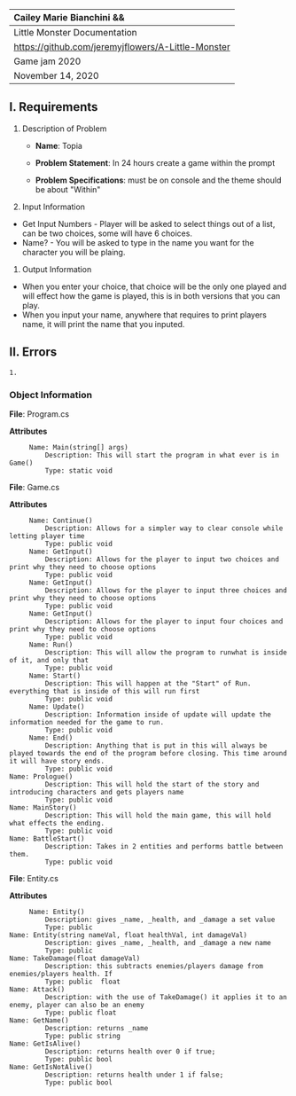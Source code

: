 | Cailey Marie Bianchini && |
| :---          	|
| Little Monster Documentation |
| https://github.com/jeremyjflowers/A-Little-Monster |
| Game jam 2020 |
|November 14, 2020|

## I. Requirements

1. Description of Problem

	- **Name**: Topia

	- **Problem Statement**: In 24 hours create a game within the prompt
	
	- **Problem Specifications**:  must be on console and the theme should be about "Within"
    

2. Input Information
- Get Input Numbers - Player will be asked to select things out of a list, can be two choices, some will have 6 choices.
- Name? - You will be asked to type in the name you want for the character you will be plaing.

1.  Output Information
- When you enter your choice, that choice will be the only one played and will effect how the game is played, this is in both versions that you can play.
- When you input your name, anywhere that requires to print players name, it will print the name that you inputed.
 
## II. Errors

    1. 



### Object Information

**File**: Program.cs

**Attributes**

         Name: Main(string[] args)
             Description: This will start the program in what ever is in Game()
             Type: static void


**File**: Game.cs

**Attributes**

         Name: Continue()
             Description: Allows for a simpler way to clear console while letting player time
             Type: public void
         Name: GetInput()
             Description: Allows for the player to input two choices and print why they need to choose options
             Type: public void
         Name: GetInput()
             Description: Allows for the player to input three choices and print why they need to choose options
             Type: public void
         Name: GetInput()
             Description: Allows for the player to input four choices and print why they need to choose options
             Type: public void
         Name: Run()
             Description: This will allow the program to runwhat is inside of it, and only that
             Type: public void
         Name: Start()
             Description: This will happen at the "Start" of Run. everything that is inside of this will run first
             Type: public void
         Name: Update()
             Description: Information inside of update will update the information needed for the game to run.
             Type: public void
         Name: End()
             Description: Anything that is put in this will always be played towards the end of the program before closing. This time around it will have story ends.
             Type: public void
	Name: Prologue()
             Description: This will hold the start of the story and introducing characters and gets players name
             Type: public void
	Name: MainStory()
             Description: This will hold the main game, this will hold what effects the ending.
             Type: public void
	Name: BattleStart()
             Description: Takes in 2 entities and performs battle between them.
             Type: public void

**File**: Entity.cs

**Attributes**

         Name: Entity()
             Description: gives _name, _health, and _damage a set value
             Type: public 
	Name: Entity(string nameVal, float healthVal, int damageVal)
             Description: gives _name, _health, and _damage a new name
             Type: public
	Name: TakeDamage(float damageVal)
             Description: this subtracts enemies/players damage from enemies/players health. If 
             Type: public  float
	Name: Attack()
             Description: with the use of TakeDamage() it applies it to an enemy, player can also be an enemy
             Type: public float
	Name: GetName()
             Description: returns _name
             Type: public string
	Name: GetIsAlive()
             Description: returns health over 0 if true;
             Type: public bool
	Name: GetIsNotAlive()
             Description: returns health under 1 if false;
             Type: public bool

        

